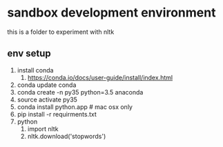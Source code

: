 # sandbox development environment

this is a folder to experiment with nltk

## env setup
1. install conda
	1. https://conda.io/docs/user-guide/install/index.html
1. conda update conda
1. conda create -n py35 python=3.5 anaconda
1. source activate py35
1. conda install python.app # mac osx only
1. pip install -r requirments.txt
1. python
	1. import nltk
	1. nltk.download('stopwords')


